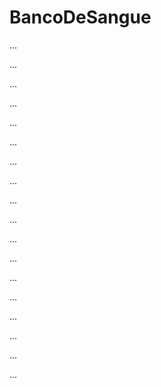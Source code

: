 # BancoDeSangue

...

...

...

...

...

...

...

...

...

...

...

...

...

...

...

...

...

...
